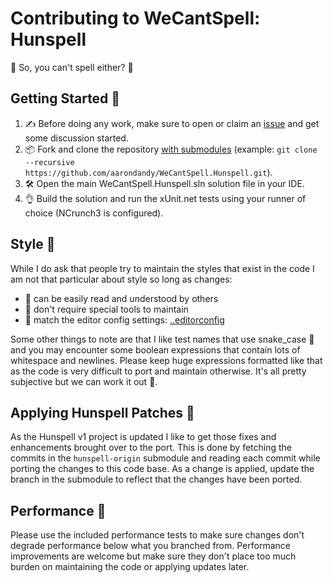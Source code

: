 # Contributing to WeCantSpell: Hunspell

🐝 So, you can't spell either? 🐝

## Getting Started 🎣

1. ✍ Before doing any work, make sure to open or claim an [issue](https://github.com/aarondandy/WeCantSpell.Hunspell/issues) and get some discussion started.
2. 📦 Fork and clone the repository [with submodules](https://git-scm.com/book/en/v2/Git-Tools-Submodules) (example: `git clone --recursive https://github.com/aarondandy/WeCantSpell.Hunspell.git`).
3. 🛠 Open the main WeCantSpell.Hunspell.sln solution file in your IDE.
4. 👌 Build the solution and run the xUnit.net tests using your runner of choice (NCrunch3 is configured).

## Style 🎩

While I do ask that people try to maintain the styles that exist in the code I am not that particular about style so long as changes:

- 👀 can be easily read and understood by others
- 📐 don't require special tools to maintain
- 📝 match the editor config settings: [..editorconfig](.editorconfig)

Some other things to note are that I like test names that use snake_case 🐍 and you may encounter some boolean expressions that contain lots of whitespace and newlines. Please keep huge expressions formatted like that as the code is very difficult to port and maintain otherwise. It's all pretty subjective but we can work it out 🤝.

## Applying Hunspell Patches 🤕

As the Hunspell v1 project is updated I like to get those fixes and enhancements brought over to the port. This is done by fetching the commits in the `hunspell-origin` submodule and reading each commit while porting the changes to this code base. As a change is applied, update the branch in the submodule to reflect that the changes have been ported.

## Performance 🐌

Please use the included performance tests to make sure changes don't degrade performance below what you branched from. Performance improvements are welcome but make sure they don't place too much burden on maintaining the code or applying updates later.
